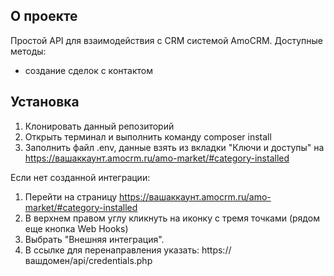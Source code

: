 ## О проекте
Простой API для взаимодействия с CRM системой AmoCRM. Доступные методы:
 - создание сделок с контактом

## Установка
1. Клонировать данный репозиторий
2. Открыть терминал и выполнить команду composer install
3. Заполнить файл .env, данные взять из вкладки "Ключи и доступы" на
https://вашаккаунт.amocrm.ru/amo-market/#category-installed

Если нет созданной интеграции:
1. Перейти на страницу https://вашаккаунт.amocrm.ru/amo-market/#category-installed
2. В верхнем правом углу кликнуть на иконку с тремя точками (рядом еще кнопка Web Hooks)
3. Выбрать "Внешняя интеграция".
4. В ссылке для перенаправления указать:
https://вашдомен/api/credentials.php